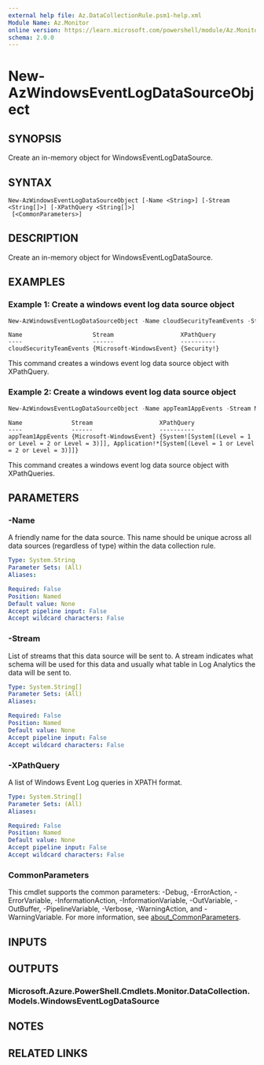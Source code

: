 ```yaml
---
external help file: Az.DataCollectionRule.psm1-help.xml
Module Name: Az.Monitor
online version: https://learn.microsoft.com/powershell/module/Az.Monitor/new-azwindowseventlogdatasourceobject
schema: 2.0.0
---
```


# New-AzWindowsEventLogDataSourceObject

## SYNOPSIS
Create an in-memory object for WindowsEventLogDataSource.

## SYNTAX

```
New-AzWindowsEventLogDataSourceObject [-Name <String>] [-Stream <String[]>] [-XPathQuery <String[]>]
 [<CommonParameters>]
```

## DESCRIPTION
Create an in-memory object for WindowsEventLogDataSource.

## EXAMPLES

### Example 1: Create a windows event log data source object
```powershell
New-AzWindowsEventLogDataSourceObject -Name cloudSecurityTeamEvents -Stream Microsoft-WindowsEvent -XPathQuery "Security!"
```

```output
Name                    Stream                   XPathQuery
----                    ------                   ----------
cloudSecurityTeamEvents {Microsoft-WindowsEvent} {Security!}
```

This command creates a windows event log data source object with XPathQuery.

### Example 2: Create a windows event log data source object
```powershell
New-AzWindowsEventLogDataSourceObject -Name appTeam1AppEvents -Stream Microsoft-WindowsEvent -XPathQuery "System![System[(Level = 1 or Level = 2 or Level = 3)]]","Application!*[System[(Level = 1 or Level = 2 or Level = 3)]]"
```

```output
Name              Stream                   XPathQuery
----              ------                   ----------
appTeam1AppEvents {Microsoft-WindowsEvent} {System![System[(Level = 1 or Level = 2 or Level = 3)]], Application!*[System[(Level = 1 or Level = 2 or Level = 3)]]}
```

This command creates a windows event log data source object with XPathQueries.

## PARAMETERS

### -Name
A friendly name for the data source.
        This name should be unique across all data sources (regardless of type) within the data collection rule.

```yaml
Type: System.String
Parameter Sets: (All)
Aliases:

Required: False
Position: Named
Default value: None
Accept pipeline input: False
Accept wildcard characters: False
```

### -Stream
List of streams that this data source will be sent to.
        A stream indicates what schema will be used for this data and usually what table in Log Analytics the data will be sent to.

```yaml
Type: System.String[]
Parameter Sets: (All)
Aliases:

Required: False
Position: Named
Default value: None
Accept pipeline input: False
Accept wildcard characters: False
```

### -XPathQuery
A list of Windows Event Log queries in XPATH format.

```yaml
Type: System.String[]
Parameter Sets: (All)
Aliases:

Required: False
Position: Named
Default value: None
Accept pipeline input: False
Accept wildcard characters: False
```

### CommonParameters
This cmdlet supports the common parameters: -Debug, -ErrorAction, -ErrorVariable, -InformationAction, -InformationVariable, -OutVariable, -OutBuffer, -PipelineVariable, -Verbose, -WarningAction, and -WarningVariable. For more information, see [about_CommonParameters](http://go.microsoft.com/fwlink/?LinkID=113216).

## INPUTS

## OUTPUTS

### Microsoft.Azure.PowerShell.Cmdlets.Monitor.DataCollection.Models.WindowsEventLogDataSource

## NOTES

## RELATED LINKS
